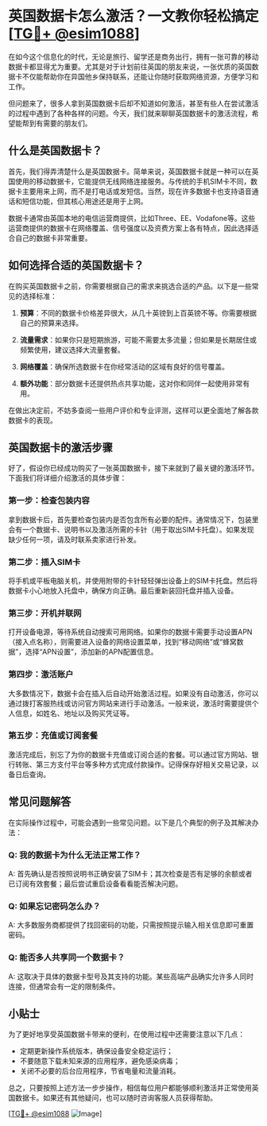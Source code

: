 # 英国数据卡怎么激活？一文教你轻松搞定[[TG💪+ @esim1088](https://t.me/s/esim1088)]

在如今这个信息化的时代，无论是旅行、留学还是商务出行，拥有一张可靠的移动数据卡都显得尤为重要。尤其是对于计划前往英国的朋友来说，一张优质的英国数据卡不仅能帮助你在异国他乡保持联系，还能让你随时获取网络资源，方便学习和工作。

但问题来了，很多人拿到英国数据卡后却不知道如何激活，甚至有些人在尝试激活的过程中遇到了各种各样的问题。今天，我们就来聊聊英国数据卡的激活流程，希望能帮到有需要的朋友们。

## 什么是英国数据卡？

首先，我们得弄清楚什么是英国数据卡。简单来说，英国数据卡就是一种可以在英国使用的移动数据卡，它能提供无线网络连接服务。与传统的手机SIM卡不同，数据卡主要用来上网，而不是打电话或发短信。当然，现在许多数据卡也支持语音通话和短信功能，但其核心用途还是用于上网。

数据卡通常由英国本地的电信运营商提供，比如Three、EE、Vodafone等。这些运营商提供的数据卡在网络覆盖、信号强度以及资费方案上各有特点，因此选择适合自己的数据卡非常重要。

## 如何选择合适的英国数据卡？

在购买英国数据卡之前，你需要根据自己的需求来挑选合适的产品。以下是一些常见的选择标准：

1. **预算**：不同的数据卡价格差异很大，从几十英镑到上百英镑不等。你需要根据自己的预算来选择。
   
2. **流量需求**：如果你只是短期旅游，可能不需要太多流量；但如果是长期居住或频繁使用，建议选择大流量套餐。
   
3. **网络覆盖**：确保所选数据卡在你经常活动的区域有良好的信号覆盖。
   
4. **额外功能**：部分数据卡还提供热点共享功能，这对你和同伴一起使用非常有用。

在做出决定前，不妨多查阅一些用户评价和专业评测，这样可以更全面地了解各款数据卡的表现。

## 英国数据卡的激活步骤

好了，假设你已经成功购买了一张英国数据卡，接下来就到了最关键的激活环节。下面我们将详细介绍激活的具体步骤：

### 第一步：检查包装内容

拿到数据卡后，首先要检查包装内是否包含所有必要的配件。通常情况下，包装里会有一个数据卡、说明书以及激活所需的卡针（用于取出SIM卡托盘）。如果发现缺少任何一项，请及时联系卖家进行补发。

### 第二步：插入SIM卡

将手机或平板电脑关机，并使用附带的卡针轻轻弹出设备上的SIM卡托盘。然后将数据卡小心地放入托盘中，确保方向正确。最后重新装回托盘并插入设备。

### 第三步：开机并联网

打开设备电源，等待系统自动搜索可用网络。如果你的数据卡需要手动设置APN（接入点名称），则需要进入设备的网络设置菜单，找到“移动网络”或“蜂窝数据”，选择“APN设置”，添加新的APN配置信息。

### 第四步：激活账户

大多数情况下，数据卡会在插入后自动开始激活过程。如果没有自动激活，你可以通过拨打客服热线或访问官方网站来进行手动激活。一般来说，激活时需要提供个人信息，如姓名、地址以及购买凭证等。

### 第五步：充值或订阅套餐

激活完成后，别忘了为你的数据卡充值或订阅合适的套餐。可以通过官方网站、银行转账、第三方支付平台等多种方式完成付款操作。记得保存好相关交易记录，以备日后查询。

## 常见问题解答

在实际操作过程中，可能会遇到一些常见问题。以下是几个典型的例子及其解决办法：

### Q: 我的数据卡为什么无法正常工作？
A: 首先确认是否按照说明书正确安装了SIM卡；其次检查是否有足够的余额或者已订阅有效套餐；最后尝试重启设备看看能否解决问题。

### Q: 如果忘记密码怎么办？
A: 大多数服务商都提供了找回密码的功能，只需按照提示输入相关信息即可重置密码。

### Q: 能否多人共享同一个数据卡？
A: 这取决于具体的数据卡型号及其支持的功能。某些高端产品确实允许多人同时连接，但通常会有一定的限制条件。

## 小贴士

为了更好地享受英国数据卡带来的便利，在使用过程中还需要注意以下几点：

- 定期更新操作系统版本，确保设备安全稳定运行；
- 不要随意下载未知来源的应用程序，避免感染病毒；
- 关闭不必要的后台应用程序，节省电量和流量消耗。

总之，只要按照上述方法一步步操作，相信每位用户都能够顺利激活并正常使用英国数据卡。如果还有其他疑问，也可以随时咨询客服人员获得帮助。

[[TG💪+ @esim1088](https://t.me/s/esim1088) ![Image](https://i.postimg.cc/4NQfJmqS/Snipaste-2025-05-13-00-14-12.png)]